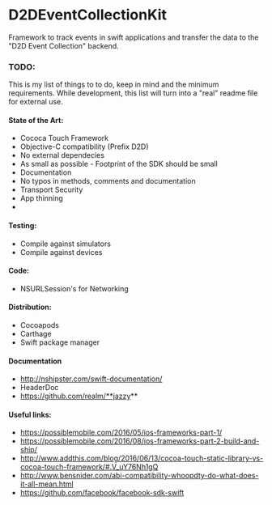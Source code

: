 # D2DEventCollectionKit
Framework to track events in swift applications and transfer the data to the "D2D Event Collection" backend. 


### TODO: 
This is my list of things to to do, keep in mind and the minimum requirements. While development, this list will turn 
into a "real" readme file for external use. 


#### State of the Art:

- Cococa Touch Framework
- Objective-C compatibility (Prefix D2D)
- No external dependecies 
- As small as possible - Footprint of the SDK should be small
- Documentation 
- No typos in methods, comments and documentation
- Transport Security
- App thinning
- 


#### Testing:

- Compile against simulators
- Compile against devices


#### Code: 

- NSURLSession's for Networking


#### Distribution:

- Cocoapods
- Carthage 
- Swift package manager

#### Documentation

- http://nshipster.com/swift-documentation/
- HeaderDoc 
- https://github.com/realm/**jazzy**


####  Useful links:

- https://possiblemobile.com/2016/05/ios-frameworks-part-1/
- https://possiblemobile.com/2016/08/ios-frameworks-part-2-build-and-ship/
- http://www.addthis.com/blog/2016/06/13/cocoa-touch-static-library-vs-cocoa-touch-framework/#.V_uY76Nh1gQ
- http://www.bensnider.com/abi-compatibility-whoopdty-do-what-does-it-all-mean.html
- https://github.com/facebook/facebook-sdk-swift

